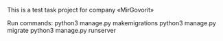 This is a test task project for company «MirGovorit»

Run commands:
    python3 manage.py makemigrations
    python3 manage.py migrate
    python3 manage.py runserver